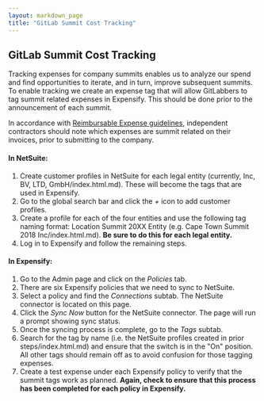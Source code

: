 ```yaml
---
layout: markdown_page
title: "GitLab Summit Cost Tracking"
---
```


## GitLab Summit Cost Tracking
Tracking expenses for company summits enables us to analyze our spend and find opportunities to iterate, and in turn, improve subsequent summits. To enable tracking we create an expense tag that will allow GitLabbers to tag summit related expenses in Expensify. This should be done prior to the announcement of each summit. 

In accordance with [Reimbursable Expense guidelines](https://github.com/daijapan/test/tree/master/finance/travel-expense-guidelines/#reimbursable-expenses/index.html.md), independent contractors should note which expenses are summit related on their invoices, prior to submitting to the company. 

#### In NetSuite:
1. Create customer profiles in NetSuite for each legal entity (currently, Inc, BV, LTD, GmbH/index.html.md). These will become the tags that are used in Expensify.
1. Go to the global search bar and click the *+* icon to add customer profiles. 
1. Create a profile for each of the four entities and use the following tag naming format: Location Summit 20XX Entity (e.g. Cape Town Summit 2018 Inc/index.html.md). **Be sure to do this for each legal entity.**
1. Log in to Expensify and follow the remaining steps. 

#### In Expensify: 
1. Go to the Admin page and click on the *Policies* tab.
1. There are six Expensify policies that we need to sync to NetSuite.
1. Select a policy and find the *Connections* subtab. The NetSuite connector is located on this page.
1. Click the *Sync Now* button for the NetSuite connector. The page will run a prompt showing sync status.     
1. Once the syncing process is complete, go to the *Tags* subtab.
1. Search for the tag by name (i.e. the NetSuite profiles created in prior steps/index.html.md) and ensure that the switch is in the "On" position. All other tags should remain off as to avoid confusion for those tagging expenses.
1. Create a test expense under each Expensify policy to verify that the summit tags work as planned. **Again, check to ensure that this process has been completed for each policy in Expensify.**
